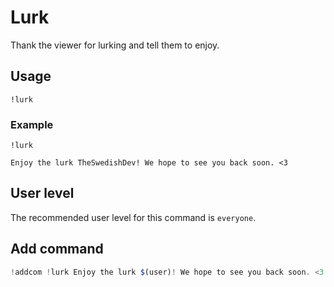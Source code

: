 # Lurk
Thank the viewer for lurking and tell them to enjoy.

## Usage
`!lurk`

### Example
`!lurk`

```
Enjoy the lurk TheSwedishDev! We hope to see you back soon. <3
```

## User level
The recommended user level for this command is `everyone`.

## Add command
```js
!addcom !lurk Enjoy the lurk $(user)! We hope to see you back soon. <3
```
